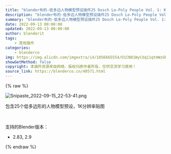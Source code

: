 ```yaml
---
title: "blender布的-低多边人物模型预设插件25 Dosch Lo-Poly People Vol. 1: Kpack 3"
description: "blender布的-低多边人物模型预设插件25 Dosch Lo-Poly People Vol. 1: Kpack 3"
summary: "blender布的-低多边人物模型预设插件25 Dosch Lo-Poly People Vol. 1: Kpack 3"
date: 2022-09-13 00:00:00
updated: 2022-09-13 00:00:00
author: blenderit
tags: 
    - 其他插件
categories:
    - blenderco
img: https://img.alicdn.com/imgextra/i4/1856665554/O1CN01WyCdq11qtmWzGRd14_!!1856665554.png
showGetMethod: false
copyright: 本插件资源来自网络，版权归原作者所有，仅供交流学习使用！
source_link: https://blenderco.cn/40571.html
---
```


{% raw %}
<p><img class="aligncenter" src="https://img.alicdn.com/imgextra/i4/1856665554/O1CN01WyCdq11qtmWzGRd14_!!1856665554.png" alt="Snipaste_2022-09-15_22-53-41.png"></p><p>包含25个低多边形的人物模型预设，1K分辨率贴图</p><p> </p><p>支持的Blender版本：</p><ul>
<li>2.83, 2.9</li>
</ul>
<div style="display: none">blenderco</div>
{% endraw %}